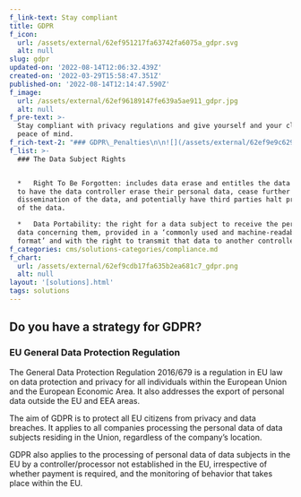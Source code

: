 ```yaml
---
f_link-text: Stay compliant
title: GDPR
f_icon:
  url: /assets/external/62ef951217fa63742fa6075a_gdpr.svg
  alt: null
slug: gdpr
updated-on: '2022-08-14T12:06:32.439Z'
created-on: '2022-03-29T15:58:47.351Z'
published-on: '2022-08-14T12:14:47.590Z'
f_image:
  url: /assets/external/62ef96189147fe639a5ae911_gdpr.jpg
  alt: null
f_pre-text: >-
  Stay compliant with privacy regulations and give yourself and your clients
  peace of mind.
f_rich-text-2: "### GDPR\_Penalties\n\n![](/assets/external/62ef9e9c629f185a445aca88_gdpr-fines.jpg)\n\n![](/assets/external/62ef9f151cef28fd22288daf_gdpr-compensation.jpg)\n\n![](/assets/external/62ef9f5c043a3699c2fa8160_gdpr-reputation.jpg)\n\n‍\n\nMARS links structured and unstructured data together and creates a reliable federated search. With MARS, your company or your customer will be able to find the information they are looking for and decide what to do with it.\n\n![](/assets/external/62efa005d640650fa8be7b29_gdpr-options.png)\n\n‍\n\n### The Strategies\n\n**GDPR Compliance = Helix International’s MARS Platform + managing and viewing data.**\n\n*   Data management across ECM & data repositories with MARS RealTime Viewer (RTV) and our RESTify APIs.\n*   GDPR compliance and managing data access / deletion / retention with any ECMs or repositories using Helix International MARS Watcher.\n*   Predicting data feeds with Helix International’s MARS Watcher.\n*   Finding your data and light scanning data extraction and document creation."
f_list: >-
  ### The Data Subject Rights


  *   Right To Be Forgotten: includes data erase and entitles the data subject
  to have the data controller erase their personal data, cease further
  dissemination of the data, and potentially have third parties halt processing
  of the data.

  *   Data Portability: the right for a data subject to receive the personal
  data concerning them, provided in a ‘commonly used and machine-readable
  format’ and with the right to transmit that data to another controller.
f_categories: cms/solutions-categories/compliance.md
f_chart:
  url: /assets/external/62ef9cdb17fa635b2ea681c7_gdpr.png
  alt: null
layout: '[solutions].html'
tags: solutions
---
```


Do you have a strategy for GDPR?
--------------------------------

### EU General Data Protection Regulation

The General Data Protection Regulation 2016/679 is a regulation in EU law on data protection and privacy for all individuals within the European Union and the European Economic Area. It also addresses the export of personal data outside the EU and EEA areas.

The aim of GDPR is to protect all EU citizens from privacy and data breaches. It applies to all companies processing the personal data of data subjects residing in the Union, regardless of the company’s location.

GDPR also applies to the processing of personal data of data subjects in the EU by a controller/processor not established in the EU, irrespective of whether payment is required, and the monitoring of behavior that takes place within the EU.

